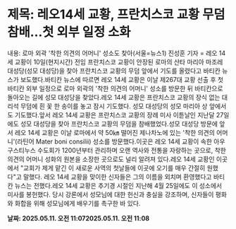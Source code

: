 # **제목: 레오14세 교황, 프란치스코 교황 무덤 참배…첫 외부 일정 소화**

  내용: 로마 외곽 '착한 의견의 어머니' 성소도 찾아(서울=뉴스1) 진성훈 기자 = 레오 14세 교황이 10일(현지시간) 전임 프란치스코 교황이 안장된 로마의 산타 마리아 마조레 대성당(성모 대성당)을 찾아 프란치스코 교황의 무덤 앞에서 기도를 올렸다고 바티칸 뉴스가 보도했다.바티칸 뉴스에 따르면 레오 14세 교황은 이날 제267대 교황 선출 후 첫 바티칸 외부 일정으로 로마 외곽의 '착한 의견의 어머니' 성소를 방문한 뒤 바티칸으로 돌아오는 길에 성모 대성당을 찾았다.레오 14세 교황은 프란치스코 교황의 장식 없는 대리석 무덤에 흰 꽃 한 송이를 놓고 잠시 기도했다. 성모 대성당의 성모 마리아 상 앞에서도 기도했다.앞서 레오 14세 교황은 프란치스코 교황의 장례 미사 이튿날인 지난달 27일에도 성모 대성당을 찾아 프란치스코 교황의 무덤을 참배했었다.성모 대성당 방문에 앞서 레오 14세 교황은 이날 로마에서 약 50㎞ 떨어진 제나차노에 있는 '착한 의견의 어머니'(라틴어 Mater boni consilii) 성소를 방문했다.이곳은 레오 14세 교황이 속한 아우구스티누스 수도회가 1200년부터 관리하며 오랜 역사와 전통을 자랑하는 곳으로, 착한 의견의 어머니 성화의 원본을 소장한 곳으로도 널리 알려져 있다.레오 14세 교황인 이곳에서 "교회가 제게 맡긴 이 새로운 사역의 첫날들에 이곳에 오기를 매우 간절히 원했다"고 말했다. 레오 14세 교황을 맞이한 신자들은 그의 이름을 외치며 환영했다고 바티칸 뉴스는 전했다.레오 14세 교황은 추기경 시절인 지난해 4월 25일에도 이 성소에서 미사를 봉헌했다. 당시 강론에서 성모님에 대한 헌신과 충실을 강조하며, 신자들이 평화와 화합을 위해 성모님에게 배우기를 촉구한 바 있다.

  **날짜: 2025.05.11. 오전 11:072025.05.11. 오전 11:08**